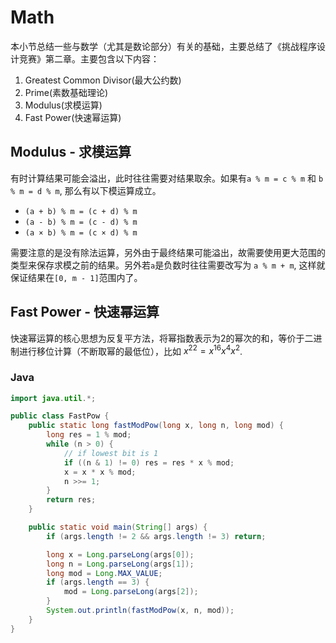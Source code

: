 # Math

本小节总结一些与数学（尤其是数论部分）有关的基础，主要总结了《挑战程序设计竞赛》第二章。主要包含以下内容：

1. Greatest Common Divisor(最大公约数)
2. Prime(素数基础理论)
3. Modulus(求模运算)
4. Fast Power(快速幂运算)

## Modulus - 求模运算

有时计算结果可能会溢出，此时往往需要对结果取余。如果有`a % m = c % m` 和 `b % m = d % m`, 那么有以下模运算成立。

- `(a + b) % m = (c + d) % m`
- `(a - b) % m = (c - d) % m`
- `(a × b) % m = (c × d) % m`

需要注意的是没有除法运算，另外由于最终结果可能溢出，故需要使用更大范围的类型来保存求模之前的结果。另外若`a`是负数时往往需要改写为 `a % m + m`, 这样就保证结果在`[0, m - 1]`范围内了。

## Fast Power - 快速幂运算

快速幂运算的核心思想为反复平方法，将幂指数表示为2的幂次的和，等价于二进制进行移位计算（不断取幂的最低位），比如 $x^{22} = x^{16}  x^4  x^2$.

### Java

```java
import java.util.*;

public class FastPow {
    public static long fastModPow(long x, long n, long mod) {
        long res = 1 % mod;
        while (n > 0) {
            // if lowest bit is 1
            if ((n & 1) != 0) res = res * x % mod;
            x = x * x % mod;
            n >>= 1;
        }
        return res;
    }

    public static void main(String[] args) {
        if (args.length != 2 && args.length != 3) return;

        long x = Long.parseLong(args[0]);
        long n = Long.parseLong(args[1]);
        long mod = Long.MAX_VALUE;
        if (args.length == 3) {
            mod = Long.parseLong(args[2]);
        }
        System.out.println(fastModPow(x, n, mod));
    }
}
```
